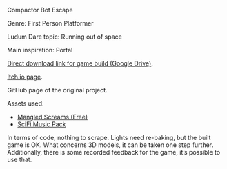 Compactor Bot Escape

Genre: First Person Platformer

Ludum Dare topic: Running out of space

Main inspiration: Portal

[Direct download link for game build (Google Drive)](https://drive.google.com/open?id=1U3LZpkG22V9PSfFnMcqVFo5-cQjP4Xno).

[Itch.io page](https://spilat12.itch.io/compactor-bot-escape).

GitHub page of the original project.

Assets used:
- [Mangled Screams (Free)](https://assetstore.unity.com/packages/audio/sound-fx/creatures/mangled-screams-free-64088)
- [SciFi Music Pack](https://assetstore.unity.com/packages/audio/ambient/sci-fi/scifi-music-pack-100906)

In terms of code, nothing to scrape. Lights need re-baking, but the built game is OK. What concerns 3D models, it can be taken one step further. Additionally, there is some recorded feedback for the game, it’s possible to use that.
